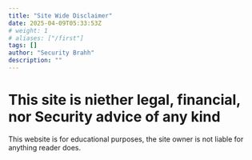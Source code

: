 ```yaml
---
title: "Site Wide Disclaimer"
date: 2025-04-09T05:33:53Z
# weight: 1
# aliases: ["/first"]
tags: []
author: "Security Brahh"
description: ""
---
```


# This site is niether legal, financial, nor Security advice of any kind

This website is for educational purposes, the site owner is not liable for anything reader does. 

